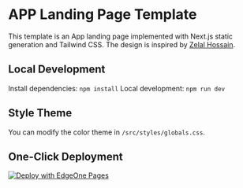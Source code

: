 # APP Landing Page Template
This template is an App landing page implemented with Next.js static generation and Tailwind CSS. The design is inspired by [Zelal Hossain](https://www.figma.com/community/file/995026220622307527).

## Local Development
Install dependencies: `npm install`
Local development: `npm run dev`

## Style Theme
You can modify the color theme in `/src/styles/globals.css`.

## One-Click Deployment
[![Deploy with EdgeOne Pages](https://cdnstatic.tencentcs.com/edgeone/pages/deploy.svg)](https://edgeone.ai/pages/new?template=https://github.com/TencentEdgeOne/app-landing-page)




